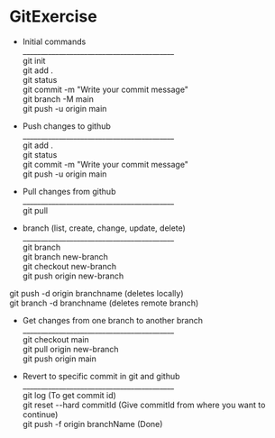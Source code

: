 # GitExercise

* Initial commands <br>
__________________________________________ <br>
git init <br>
git add .  <br>
git status <br>
git commit -m "Write your commit message" <br>
git branch -M main <br>
git push -u origin main <br>

* Push changes to github <br>
__________________________________________ <br>
git add .  <br>
git status <br>
git commit -m "Write your commit message" <br>
git push -u origin main <br>

* Pull changes from github <br>
__________________________________________ <br>
git pull  <br>

* branch (list, create, change, update, delete) <br>
__________________________________________ <br>
git branch  <br>
git branch new-branch <br>
git checkout new-branch <br>
git push origin new-branch <br>

git push -d origin branchname  (deletes locally) <br> 
git branch -d branchname  (deletes remote branch) <br>

* Get changes from one branch to another branch <br>
__________________________________________ <br>
git checkout main <br>
git pull origin new-branch <br>
git push origin main <br>

* Revert to specific commit in git and github <br>
__________________________________________ <br>
git log  (To get commit id)<br>
git reset --hard commitId (Give commitId from where you want to continue)<br>
git push -f origin branchName (Done)<br>
